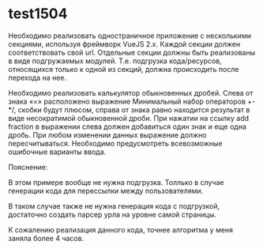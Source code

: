 # test1504
Необходимо реализовать одностраничное приложение с несколькими секциями, используя фреймворк VueJS 2.x.
Каждой секции должен соответствовать свой url.
Отдельные секции должны быть реализованы в виде подгружаемых модулей. Т.е. подгрузка кода/ресурсов,
относящихся только к одной из секций, должна происходить после перехода на нее.


Необходимо реализовать калькулятор обыкновенных дробей. Слева от знака «=» расположено выражение
Минимальный набор операторов +-*/, скобки будут плюсом, справа от знака равно находится результат в виде
несократимой обыкновенной дроби. При нажатии на ссылку add fraction в выражении слева должен добавиться
один знак и еще одна дробь. При любом изменении данных выражение должно пересчитываться. Необходимо
предусмотреть всевозможные ошибочные варианты ввода.



Пояснение:

В этом примере вообще не нужна подгрузка.
Толлько в случае генерации кода для перессылки между пользователями.

В таком случае также не нужна генерация кода с подгрузкой, достаточно создать парсер урла на уровне самой страницы.

К сожалению реализация данного кода, точнее алгоритма у меня заняла более 4 часов.
